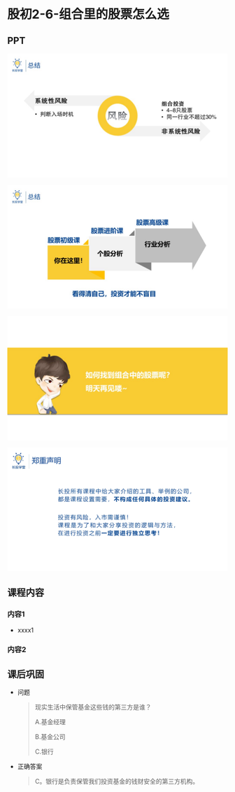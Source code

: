 # 股初2-6-组合里的股票怎么选

<audio src="assets\股初-2.6.mp3"></audio>

## PPT

![课程ppt](assets/2-6-1.jpeg)

![课程ppt](assets/2-6-2.jpeg)

![课程ppt](assets/2-6-3.jpeg)

![课程ppt](assets/2-6-4.jpeg)

## 课程内容

### 内容1

- xxxx1

  > 

### 内容2

## 课后巩固

- 问题

  > 现实生活中保管基金这些钱的第三方是谁？
  >
  > A.基金经理
  >
  > B.基金公司
  >
  > C.银行

- 正确答案

  > C。银行是负责保管我们投资基金的钱财安全的第三方机构。